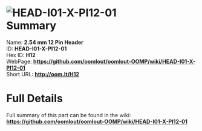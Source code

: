 
![HEAD-I01-X-PI12-01](https://github.com/oomlout/oomlout-OOMP/blob/master/parts/HEAD-I01-X-PI12-01/HEAD-I01-X-PI12-01_420.jpg)   
Summary
=================
  
Name: __2.54 mm 12 Pin Header__    
ID: __HEAD-I01-X-PI12-01__   
Hex ID: __H12__   
WebPage: __https://github.com/oomlout/oomlout-OOMP/wiki/HEAD-I01-X-PI12-01__   
Short URL: __http://oom.lt/H12__   

Full Details
==========================
Full summary of this part can be found in the wiki:   
__https://github.com/oomlout/oomlout-OOMP/wiki/HEAD-I01-X-PI12-01__    

